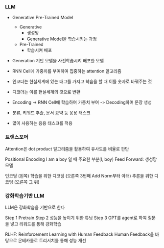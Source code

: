 ### LLM

- Generative Pre-Trained Model
    - Generative
        - 생성망
        - Generative Model을 학습시키는 과정
    - Pre-Trained
        - 학습시켜 배포
- Generation 기반 모델을 사전학습시켜 배포한 모델

- RNN Cell에 가중치를 부여하여 집중하는 attention 알고리즘
- 인코더는 현실세계에 있는 태그를 가지고 학습을 할 때 이를 숫자로 바꿔주는 것
- 디코더는 이를 현실세계의 것으로 변환

- Encoding -> RNN Cell에 학습하여 가중치 부여 -> Decoding하여 문장 생성

- 분류, 키워드 추출, 문서 요약 등 응용 태스크
- 많이 사용하는 응용 태스크를 적용

### 트랜스포머

Attention은 dot product 알고리즘을 활용하여 유사도를 비율로 판단

Positional Encoding
I am a boy 일 때 주요한 부분(I, boy)
Feed Forward: 생성망 모델

인코딩 (왼쪽)
학습을 위한 디코딩 (오른쪽 3번째 Add Norm부터 아래)
추론을 위한 디코딩 (오른쪽 그 위)

### 강화학습기반 LLM

LLM은 강화학습을 기반으로 한다

Step 1 Pretrain
Step 2 성능을 높이기 위한 튜닝
Step 3 GPT를 agent로 하여 질문을 넣고 리워드를 통해 강화학습

RLHF: Reinforcement Learning with Human Feedback
Human Feedback을 바탕으로 몬테카를로 트리서치를 통해 성능 개선
